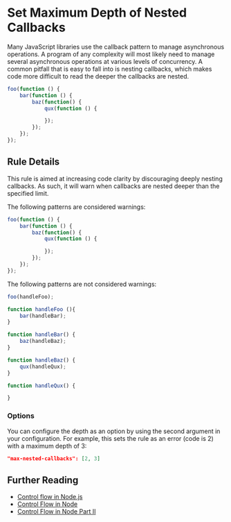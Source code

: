 # Set Maximum Depth of Nested Callbacks

Many JavaScript libraries use the callback pattern to manage asynchronous operations. A program of any complexity will most likely need to manage several asynchronous operations at various levels of concurrency. A common pitfall that is easy to fall into is nesting callbacks, which makes code more difficult to read the deeper the callbacks are nested.

```js
foo(function () {
    bar(function () {
        baz(function() {
            qux(function () {

            });
        });
    });
});
```

## Rule Details

This rule is aimed at increasing code clarity by discouraging deeply nesting callbacks. As such, it will warn when callbacks are nested deeper than the specified limit.

The following patterns are considered warnings:

```js
foo(function () {
    bar(function () {
        baz(function() {
            qux(function () {

            });
        });
    });
});
```

The following patterns are not considered warnings:

```js
foo(handleFoo);

function handleFoo (){
    bar(handleBar);
}

function handleBar() {
    baz(handleBaz);
}

function handleBaz() {
    qux(handleQux);
}

function handleQux() {

}
```

### Options

You can configure the depth as an option by using the second argument in your configuration. For example, this sets the rule as an error (code is 2) with a maximum depth of 3:

```json
"max-nested-callbacks": [2, 3]
```

## Further Reading
* [Control flow in Node.js](http://book.mixu.net/node/ch7.html)
* [Control Flow in Node](http://howtonode.org/control-flow)
* [Control Flow in Node Part II](http://howtonode.org/control-flow-part-ii)
